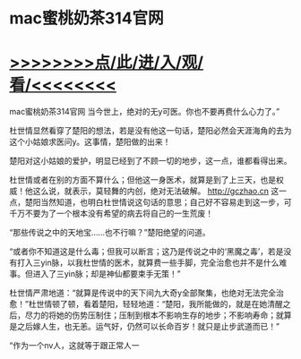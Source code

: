 # mac蜜桃奶茶314官网

# <a href="https://github.com/dangole/dfs/issues/1">>>>>>>>>点/此/进/入/观/看/<<<<<<<<</a>

mac蜜桃奶茶314官网
当今世上，绝对的无y可医。你也不要再费什么心力了。”

杜世情显然看穿了楚阳的想法，若是没有他这一句话，楚阳必然会天涯海角的去为这个小姑娘求医问y。这事情，楚阳做的出来！

楚阳对这小姑娘的爱护，明显已经到了不顾一切的地步，这一点，谁都看得出来。

杜世情或者在别的方面不算什么；但他这一身医术，就算是到了上三天，也是权威！他这么说，就表示，莫轻舞的内创，绝对无法破解。
http://gczhao.cn
这一点，楚阳当然知道，也明白杜世情说这句话的意思；自己好不容易走到这一步，可千万不要为了一个根本没有希望的病去将自己的一生荒废！

“那些传说之中的天地宝……也不行嘛？”楚阳绝望的问道。

“或者你不知道这是什么毒；但我可以断言；这乃是传说之中的‘黑魔之毒’，若是没有打入三yin脉，以我杜世情的医术，就算费一些手脚，完全治愈也并不是什么难事。但进入了三yin脉；却是神仙都要束手无策！”

杜世情严肃地道：“就算是传说中的天下间九大奇y全部聚集，也绝对无法完全治愈！”杜世情顿了顿，看着楚阳，轻轻地道：“楚阳，我所能做的，就是在她清醒之后，尽力的将她的伤势压制住；压制到根本不影响生存的地步；不影响寿命；就算是之后嫁人生，也无恙。运气好，仍然可以长命百岁！就只是止步武道而已！”

“作为一个nv人，这就等于跟正常人一
